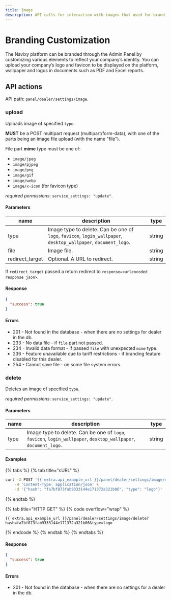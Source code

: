```yaml
---
title: Image
description: API calls for interaction with images that used for branding of the panel.
---
```


# Branding Customization

The Navixy platform can be branded through the Admin Panel by customizing various elements to reflect your company’s identity. You can upload your company’s logo and favicon to be displayed on the platform, wallpaper and logos in documents such as PDF and Excel reports.

## API actions

API path: `panel/dealer/settings/image`.

### upload

Uploads image of specified `type`.

**MUST** be a POST multipart request (multipart/form-data), with one of the parts being an image file upload (with the name "file").

File part **mime** type must be one of:

* `image/jpeg`
* `image/pjpeg`
* `image/png`
* `image/gif`
* `image/webp`
* `image/x-icon` (for favicon type)

_required permissions_: `service_settings: "update"`.

#### Parameters

| name             | description                                                                                                     | type   |
| ---------------- | --------------------------------------------------------------------------------------------------------------- | ------ |
| type             | Image type to delete. Can be one of `logo`, `favicon`, `login_wallpaper`, `desktop_wallpaper`, `document_logo`. | string |
| file             | Image file.                                                                                                     | string |
| redirect\_target | Optional. A URL to redirect.                                                                                    | string |

If `redirect_target` passed a return redirect to `response=<urlencoded response json>`.

#### Response

```json
{
  "success": true
}
```

#### Errors

* 201 - Not found in the database - when there are no settings for dealer in the db.
* 233 - No data file - if `file` part not passed.
* 234 - Invalid data format - if passed `file` with unexpected `mime` type.
* 236 - Feature unavailable due to tariff restrictions - if branding feature disabled for this dealer.
* 254 - Cannot save file - on some file system errors.

### delete

Deletes an image of specified `type`.

_required permissions_: `service_settings: "update"`.

#### Parameters

| name | description                                                                                                     | type   |
| ---- | --------------------------------------------------------------------------------------------------------------- | ------ |
| type | Image type to delete. Can be one of `logo`, `favicon`, `login_wallpaper`, `desktop_wallpaper`, `document_logo`. | string |

#### Examples

{% tabs %}
{% tab title="cURL" %}
```sh
curl -X POST '{{ extra.api_example_url }}/panel/dealer/settings/image/delete' \
    -H 'Content-Type: application/json' \
    -d '{"hash": "fa7bf873fab9333144e171372a321b06", "type": "logo"}'
```
{% endtab %}

{% tab title="HTTP GET" %}
{% code overflow="wrap" %}
```http
{{ extra.api_example_url }}/panel/dealer/settings/image/delete?hash=fa7bf873fab9333144e171372a321b06&type=logo
```
{% endcode %}
{% endtab %}
{% endtabs %}

#### Response

```json
{
  "success": true
}
```

#### Errors

* 201 - Not found in the database - when there are no settings for a dealer in the db.
